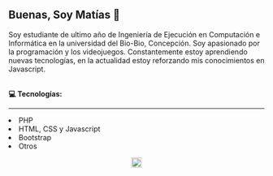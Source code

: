<h2> Buenas,  Soy Matías 👋</h2>
<p> 
Soy estudiante de ultimo año de Ingeniería de Ejecución en Computación e Informática en la universidad del Bio-Bio, Concepción. Soy apasionado por la programación y los videojuegos. Constantemente estoy aprendiendo nuevas tecnologías, en la actualidad estoy reforzando mis conocimientos en Javascript. </p>
</br>
<b>💻 Tecnologías:</b>
<hr>
<li>PHP
<li>HTML, CSS y Javascript
<li>Bootstrap
<li>Otros
</br>
<p align="center">
<a href="https://linkedin.com" target="_blank"><img align="center" src="https://cdn.jsdelivr.net/npm/simple-icons@3.0.1/icons/linkedin.svg" alt="dephraiim" height="20" width="20" /></a>
</p>

